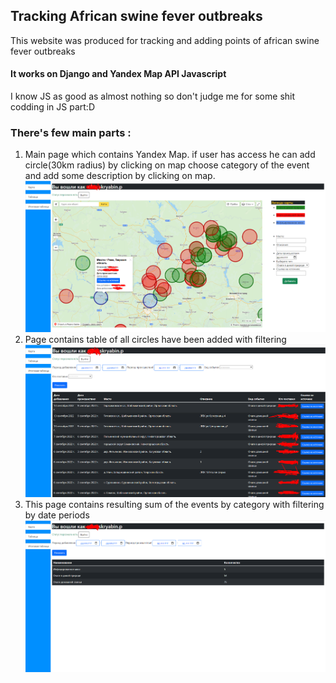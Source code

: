 

## Tracking African swine fever outbreaks

This website was produced for tracking  and adding points of african swine fever outbreaks
#### It works on Django and Yandex Map API Javascript
 I know JS as good as almost nothing so don't judge me for some shit codding in JS part:D

### There's few main parts :
1. Main page which contains Yandex Map. if user has access he can add
circle(30km radius) by clicking on map choose category of the event and add some description by clicking on map.
![map](img/1.png "map") 
2. Page contains table of all circles have been added  with filtering
![points](img/2.png "points") 
3. This page contains resulting sum of the events by category with filtering by date periods
![final table](img/3.png "final tables") 
